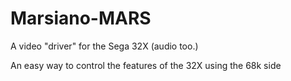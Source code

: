 # Marsiano-MARS
A video "driver" for the Sega 32X (audio too.)

An easy way to control the features of the 32X using the 68k side
